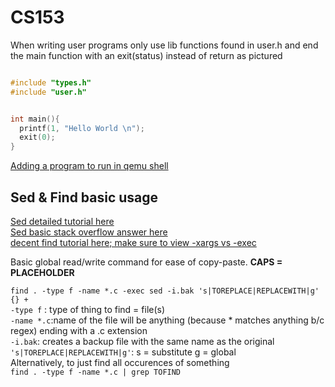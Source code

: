 # CS153

When writing user programs only use lib functions found in user.h and end the main function with an exit(status) instead of return as pictured

```C

#include "types.h"
#include "user.h"


int main(){
  printf(1, "Hello World \n");
  exit(0);
}

```

[Adding a program to run in qemu shell](https://ampleux.wordpress.com/2018/02/22/how-to-add-a-user-program-to-xv6/)

## Sed & Find basic usage
[Sed detailed tutorial here](http://www.grymoire.com/Unix/Sed.html#uh-0)  
[Sed basic stack overflow answer here](https://stackoverflow.com/questions/13364514/batch-replace-text-inside-text-file-linux-osx-commandline)   
[decent find tutorial here; make sure to view -xargs vs -exec](https://danielmiessler.com/study/find/)  

Basic global read/write command for ease of copy-paste.  **CAPS = PLACEHOLDER**

``find . -type f -name *.c -exec sed -i.bak 's|TOREPLACE|REPLACEWITH|g' {} +``   
``-type f`` : type of thing to find = file(s)  
``-name *.c``:name of the file will be anything (because * matches anything b/c regex) ending with a .c extension  
``-i.bak``: creates a backup file with the same name as the original   
``'s|TOREPLACE|REPLACEWITH|g'``: s = substitute g = global   
Alternatively, to just find all occurences of something  
``find . -type f -name *.c | grep TOFIND ``  
